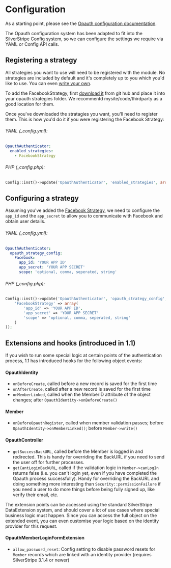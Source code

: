 # Configuration

As a starting point, please see the [Opauth configuration documentation](https://github.com/opauth/opauth/wiki/Opauth-configuration).

The Opauth configuration system has been adapted to fit into the SilverStripe Config system, so we can configure the settings we require via YAML or Config API calls.

## Registering a strategy
All strategies you want to use will need to be registered with the module. No strategies are included by default and it's completely up to you which you'd like to use. You can even [write your own](https://github.com/opauth/opauth/wiki/Strategy-Contribution-Guide).

To add the FacebookStrategy, first [download it](https://github.com/opauth/facebook#getting-started) from git hub and place it into your opauth strategies folder. We recommentd mysite/code/thirdparty as a good location for them.

Once you've downloaded the stratagies you want, you'll need to register them. This is how you'd do it if you were registering the Facebook Strategy:

###### YAML (_config.yml):
```yml
OpauthAuthenticator:
  enabled_strategies:
    - FacebookStrategy
```

###### PHP (_config.php):
```php
Config::inst()->update('OpauthAuthenticator', 'enabled_strategies', array('FacebookStrategy'));
```

## Configuring a strategy

Assuming you've added the [Facebook Strategy](https://github.com/opauth/facebook), we need to configure the `app_id` and the `app_secret` to allow you to communicate with Facebook and obtain user details.

###### YAML (_config.yml):
```yml
OpauthAuthenticator:
  opauth_strategy_config:
    Facebook:
      app_id: 'YOUR APP ID'
      app_secret: 'YOUR APP SECRET'
	  scope: 'optional, comma, seperated, string'
```
###### PHP (_config.php):
```php
Config::inst()->update('OpauthAuthenticator', 'opauth_strategy_config', array(
	'FacebookStrategy' => array(
		'app_id' => 'YOUR APP ID',
		'app_secret' => 'YOUR APP SECRET'
		'scope' => 'optional, comma, seperated, string'
	)
));
```

## Extensions and hooks (introduced in 1.1)

If you wish to run some special logic at certain points of the authentication process, 1.1 has introduced hooks for the following object events:

#### OpauthIdentity
* `onBeforeCreate`, called before a new record is saved for the first time
* `onAfterCreate`, called after a new record is saved for the first time
* `onMemberLinked`, called when the MemberID attribute of the object changes; after `OpauthIdentity->onBeforeCreate()`

#### Member
* `onBeforeOpauthRegister`, called when member validation passes; before `OpauthIdentity->onMemberLinked()`; before `Member->write()`

#### OpauthController
* `getSuccessBackURL`, called before the Member is logged in and redirected. This is handy for overriding the BackURL if you need to send the user off for further processes.
* `getCantLoginBackURL`, called if the validation logic in `Member->canLogIn` returns false (i.e. you can't login yet, even if you have completed the Opauth process successfully). Handy for overriding the BackURL and doing something more interesting than `Security::permissionFailure` if you need a user to do more things before being fully signed up, like verify their email, etc.

The extension points can be accessed using the standard SilverStripe DataExtension system, and should cover a lot of use cases where special business logic must happen.
Since you can access the full object on the extended event, you can even customise your logic based on the identity provider for this request.

#### OpauthMemberLoginFormExtension
* `allow_password_reset`: Config setting to disable password resets for `Member` records which are linked with an identity provider (requires SilverStripe 3.1.4 or newer)